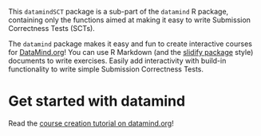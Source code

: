 This `datamindSCT` package is a sub-part of the `datamind` R package, containing only the functions aimed at making it easy to write Submission Correctness Tests (SCTs).

The `datamind` package makes it easy and fun to create interactive courses for [DataMind.org](http://www.datamind.org)! You can use R Markdown (and the [slidify package](http://www.slidify.org) style) documents to write exercises. Easily add interactivity with build-in functionality to write simple Submission Correctness Tests.

# Get started with datamind 
Read the [course creation tutorial on datamind.org](http://www.datamind.org/#/CC/help)!